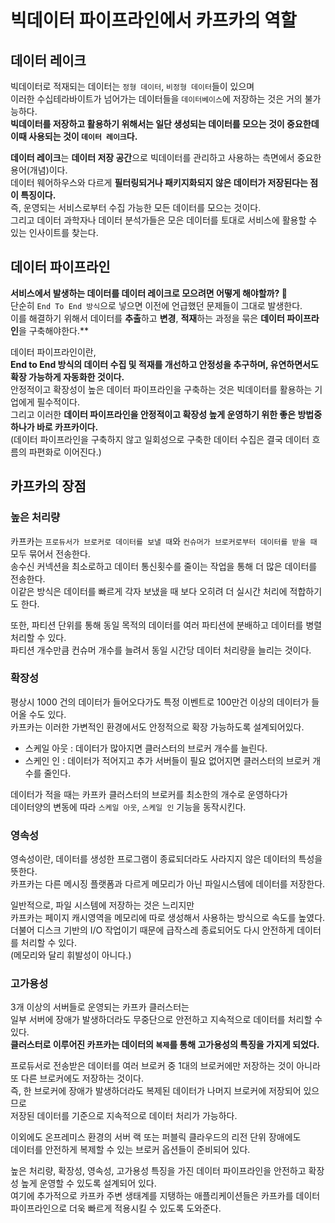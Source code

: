 빅데이터 파이프라인에서 카프카의 역할
=========================================
   
## 데이터 레이크 

빅데이터로 적재되는 데이터는 `정형 데이터`, `비정형 데이터`들이 있으며          
이러한 수십테라바이트가 넘어가는 데이터들을 `데이터베이스`에 저장하는 것은 거의 불가능하다.             
**빅데이터를 저장하고 활용하기 위해서는 일단 생성되는 데이터를 모으는 것이 중요한데 이때 사용되는 것이 `데이터 레이크`다.**         

**데이터 레이크**는 **데이터 저장 공간**으로 빅데이터를 관리하고 사용하는 측면에서 중요한 용어(개념)이다.               
데이터 웨어하우스와 다르게 **필터링되거나 패키지화되지 않은 데이터가 저장된다는 점이 특징이다.**                   
즉, 운영되는 서비스로부터 수집 가능한 모든 데이터를 모으는 것이다.         
그리고 데이터 과학자나 데이터 분석가들은 모은 데이터를 토대로 서비스에 활용할 수 있는 인사이트를 찾는다.    

## 데이터 파이프라인 
**서비스에서 발생하는 데이터를 데이터 레이크로 모으려면 어떻게 해야할까? 🤔**         
단순히 `End To End 방식`으로 넣으면 이전에 언급했던 문제들이 그대로 발생한다.            
이를 해결하기 위해서 데이터를 **추출**하고 **변경**, **적재**하는 과정을 묶은 **데이터 파이프라인**을 구축해야한다.**          
                
데이터 파이프라인이란,     
**End to End 방식의 데이터 수집 및 적재를 개선하고 안정성을 추구하며, 유연하면서도 확장 가능하게 자동화한 것이다.**     
안정적이고 확장성이 높은 데이터 파이프라인을 구축하는 것은 빅데이터를 활용하는 기업에게 필수적이다.          
그리고 이러한 **데이터 파이프라인을 안정적이고 확장성 높게 운영하기 위한 좋은 방법중 하나가 바로 카프카이다.**       
(데이터 파이프라인을 구축하지 않고 일회성으로 구축한 데이터 수집은 결국 데이터 흐름의 파편화로 이어진다.)     
  
## 카프카의 장점 
### 높은 처리량
                      
카프카는 `프로듀서가 브로커로 데이터를 보낼 때`와 `컨슈머가 브로커로부터 데이터를 받을 때` 모두 묶어서 전송한다.          
송수신 커넥션을 최소로하고 데이터 통신횟수를 줄이는 작업을 통해 더 많은 데이터를 전송한다.        
이같은 방식은 데이터를 빠르게 각자 보냈을 때 보다 오히려 더 실시간 처리에 적합하기도 한다.            
       
또한, 파티션 단위를 통해 동일 목적의 데이터를 여러 파티션에 분배하고 데이터를 병렬 처리할 수 있다.             
파티션 개수만큼 컨슈머 개수를 늘려서 동일 시간당 데이터 처리량을 늘리는 것이다.         
  
### 확장성 
평상시 1000 건의 데이터가 들어오다가도 특정 이벤트로 100만건 이상의 데이터가 들어올 수도 있다.     
카프카는 이러한 가변적인 환경에서도 안정적으로 확장 가능하도록 설계되어있다.         
           
* 스케일 아웃 : 데이터가 많아지면 클러스터의 브로커 개수를 늘린다.        
* 스케인 인 : 데이터가 적어지고 추가 서버들이 필요 없어지면 클러스터의 브로커 개수를 줄인다.     
  
데이터가 적을 때는 카프카 클러스터의 브로커를 최소한의 개수로 운영하다가      
데이터양의 변동에 따라 `스케일 아웃`, `스케일 인` 기능을 동작시킨다.           
  
### 영속성   
영속성이란, 데이터를 생성한 프로그램이 종료되더라도 사라지지 않은 데이터의 특성을 뜻한다.      
카프카는 다른 메시징 플랫폼과 다르게 메모리가 아닌 파일시스템에 데이터를 저장한다.        
    
일반적으로, 파일 시스템에 저장하는 것은 느리지만      
카프카는 페이지 캐시영역을 메모리에 따로 생성해서 사용하는 방식으로 속도를 높였다.        
더불어 디스크 기반의 I/O 작업이기 때문에 급작스레 종료되어도 다시 안전하게 데이터를 처리할 수 있다.    
(메모리와 달리 휘발성이 아니다.)     
  
### 고가용성 
     
3개 이상의 서버들로 운영되는 카프카 클러스터는          
일부 서버에 장애가 발생하더라도 무중단으로 안전하고 지속적으로 데이터를 처리할 수 있다.        
**클러스터로 이루어진 카프카는 데이터의 `복제`를 통해 고가용성의 특징을 가지게 되었다.**           
   
프로듀서로 전송받은 데이터를 여러 브로커 중 1대의 브로커에만 저장하는 것이 아니라 또 다른 브로커에도 저장하는 것이다.    
즉, 한 브로커에 장애가 발생하더라도 복제된 데이터가 나머지 브로커에 저장되어 있으므로   
저장된 데이터를 기준으로 지속적으로 데이터 처리가 가능하다.    
   
이외에도 온프레미스 환경의 서버 랙 또는 퍼블릭 클라우드의 리전 단위 장애에도       
데이터를 안전하게 복제할 수 있는 브로커 옵션들이 준비되어 있다.    
        
높은 처리량, 확장성, 영속성, 고가용성 특징을 가진 데이터 파이프라인을 안전하고 확장성 높게 운영할 수 있도록 설계되어 있다.         
여기에 추가적으로 카프카 주변 생태계를 지탱하는 애플리케이션들은 카프카를 데이터 파이프라인으로 더욱 빠르게 적용시킬 수 있도록 도와준다.    






















